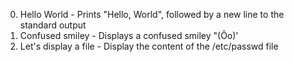 0. Hello World - Prints "Hello, World", followed by a new line to the standard output
1. Confused smiley - Displays a confused smiley "(Ôo)'
2. Let's display a file - Display the content of the /etc/passwd file
